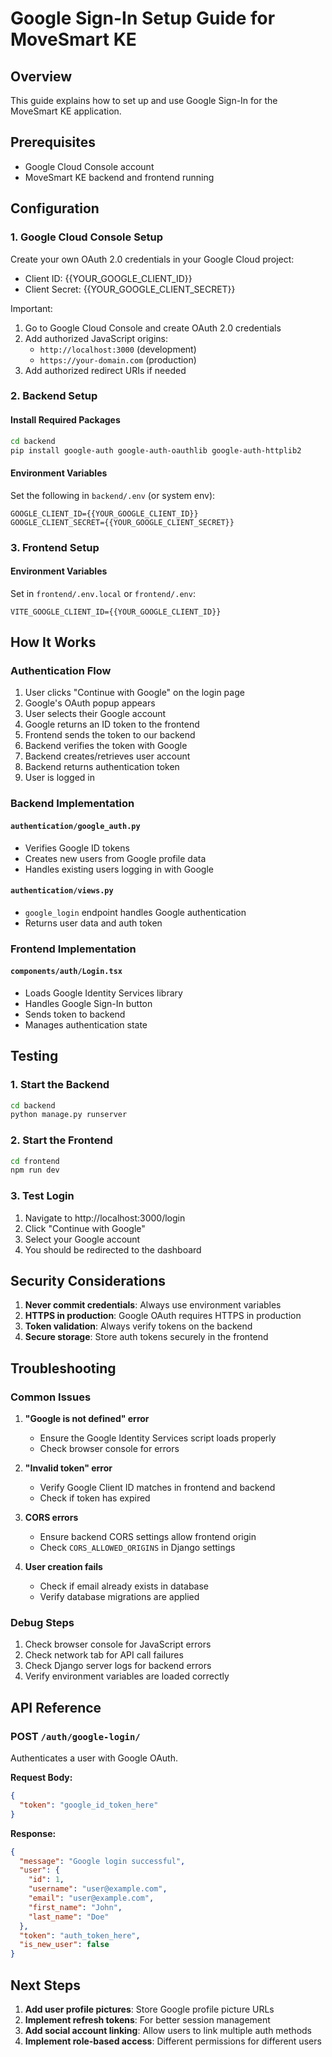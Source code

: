 # Google Sign-In Setup Guide for MoveSmart KE

## Overview
This guide explains how to set up and use Google Sign-In for the MoveSmart KE application.

## Prerequisites
- Google Cloud Console account
- MoveSmart KE backend and frontend running

## Configuration

### 1. Google Cloud Console Setup
Create your own OAuth 2.0 credentials in your Google Cloud project:
- Client ID: {{YOUR_GOOGLE_CLIENT_ID}}
- Client Secret: {{YOUR_GOOGLE_CLIENT_SECRET}}

Important:
1. Go to Google Cloud Console and create OAuth 2.0 credentials
2. Add authorized JavaScript origins:
   - `http://localhost:3000` (development)
   - `https://your-domain.com` (production)
3. Add authorized redirect URIs if needed

### 2. Backend Setup

#### Install Required Packages
```bash
cd backend
pip install google-auth google-auth-oauthlib google-auth-httplib2
```

#### Environment Variables
Set the following in `backend/.env` (or system env):
```env
GOOGLE_CLIENT_ID={{YOUR_GOOGLE_CLIENT_ID}}
GOOGLE_CLIENT_SECRET={{YOUR_GOOGLE_CLIENT_SECRET}}
```

### 3. Frontend Setup

#### Environment Variables
Set in `frontend/.env.local` or `frontend/.env`:
```env
VITE_GOOGLE_CLIENT_ID={{YOUR_GOOGLE_CLIENT_ID}}
```

## How It Works

### Authentication Flow
1. User clicks "Continue with Google" on the login page
2. Google's OAuth popup appears
3. User selects their Google account
4. Google returns an ID token to the frontend
5. Frontend sends the token to our backend
6. Backend verifies the token with Google
7. Backend creates/retrieves user account
8. Backend returns authentication token
9. User is logged in

### Backend Implementation

#### `authentication/google_auth.py`
- Verifies Google ID tokens
- Creates new users from Google profile data
- Handles existing users logging in with Google

#### `authentication/views.py`
- `google_login` endpoint handles Google authentication
- Returns user data and auth token

### Frontend Implementation

#### `components/auth/Login.tsx`
- Loads Google Identity Services library
- Handles Google Sign-In button
- Sends token to backend
- Manages authentication state

## Testing

### 1. Start the Backend
```bash
cd backend
python manage.py runserver
```

### 2. Start the Frontend
```bash
cd frontend
npm run dev
```

### 3. Test Login
1. Navigate to http://localhost:3000/login
2. Click "Continue with Google"
3. Select your Google account
4. You should be redirected to the dashboard

## Security Considerations

1. **Never commit credentials**: Always use environment variables
2. **HTTPS in production**: Google OAuth requires HTTPS in production
3. **Token validation**: Always verify tokens on the backend
4. **Secure storage**: Store auth tokens securely in the frontend

## Troubleshooting

### Common Issues

1. **"Google is not defined" error**
   - Ensure the Google Identity Services script loads properly
   - Check browser console for errors

2. **"Invalid token" error**
   - Verify Google Client ID matches in frontend and backend
   - Check if token has expired

3. **CORS errors**
   - Ensure backend CORS settings allow frontend origin
   - Check `CORS_ALLOWED_ORIGINS` in Django settings

4. **User creation fails**
   - Check if email already exists in database
   - Verify database migrations are applied

### Debug Steps
1. Check browser console for JavaScript errors
2. Check network tab for API call failures
3. Check Django server logs for backend errors
4. Verify environment variables are loaded correctly

## API Reference

### POST `/auth/google-login/`
Authenticates a user with Google OAuth.

**Request Body:**
```json
{
  "token": "google_id_token_here"
}
```

**Response:**
```json
{
  "message": "Google login successful",
  "user": {
    "id": 1,
    "username": "user@example.com",
    "email": "user@example.com",
    "first_name": "John",
    "last_name": "Doe"
  },
  "token": "auth_token_here",
  "is_new_user": false
}
```

## Next Steps

1. **Add user profile pictures**: Store Google profile picture URLs
2. **Implement refresh tokens**: For better session management
3. **Add social account linking**: Allow users to link multiple auth methods
4. **Implement role-based access**: Different permissions for different users
